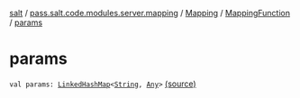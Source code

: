 [salt](../../../index.md) / [pass.salt.code.modules.server.mapping](../../index.md) / [Mapping](../index.md) / [MappingFunction](index.md) / [params](./params.md)

# params

`val params: `[`LinkedHashMap`](https://kotlinlang.org/api/latest/jvm/stdlib/kotlin.collections/-linked-hash-map/index.html)`<`[`String`](https://kotlinlang.org/api/latest/jvm/stdlib/kotlin/-string/index.html)`, `[`Any`](https://kotlinlang.org/api/latest/jvm/stdlib/kotlin/-any/index.html)`>` [(source)](https://github.com/kurbaniec-tgm/salt/tree/master/code/modules/server/mapping/Mapping.kt#L38)